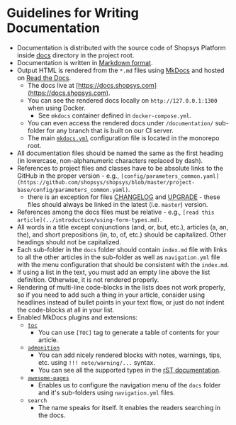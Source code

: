 # Guidelines for Writing Documentation

-   Documentation is distributed with the source code of Shopsys Platform inside [docs](https://github.com/shopsys/shopsys/tree/master/docs/) directory in the project root.
-   Documentation is written in [Markdown format](https://github.com/adam-p/markdown-here/wiki/Markdown-Cheatsheet).
-   Output HTML is rendered from the `*.md` files using [MkDocs](https://www.mkdocs.org/) and hosted on [Read the Docs](https://readthedocs.org/).
    -   The docs live at [https://docs.shopsys.com](https://docs.shopsys.com).
    -   You can see the rendered docs locally on `http://127.0.0.1:1300` when using Docker.
        -   See `mkdocs` container defined in `docker-compose.yml`.
    -   You can even access the rendered docs under `/documentation/` sub-folder for any branch that is built on our CI server.
    -   The main [`mkdocs.yml`](https://github.com/shopsys/shopsys/blob/master/mkdocs.yml) configuration file is located in the monorepo root.
-   All documentation files should be named the same as the first heading (in lowercase, non-alphanumeric characters replaced by dash).
-   References to project files and classes have to be absolute links to the GitHub in the proper version - e.g., `[config/parameters_common.yaml](https://github.com/shopsys/shopsys/blob/master/project-base/config/parameters_common.yaml)`.
    -   there is an exception for files [CHANGELOG](https://github.com/shopsys/shopsys/blob/master/UPGRADE.md) and [UPGRADE](https://github.com/shopsys/shopsys/blob/master/UPGRADE.md) - these files should always be linked in the latest (i.e. `master`) version.
-   References among the docs files must be relative - e.g., `[read this article](../introduction/using-form-types.md)`.
-   All words in a title except conjunctions (and, or, but, etc.), articles (a, an, the), and short prepositions (in, to, of, etc.) should be capitalized. Other headings should not be capitalized.
-   Each sub-folder in the `docs` folder should contain `index.md` file with links to all the other articles in the sub-folder as well as `navigation.yml` file with the menu configuration that should be consistent with the `index.md`.
-   If using a list in the text, you must add an empty line above the list definition. Otherwise, it is not rendered properly.
-   Rendering of multi-line code-blocks in the lists does not work properly, so if you need to add such a thing in your article, consider using headlines instead of bullet points in your text flow, or just do not indent the code-blocks at all in your list.
-   Enabled MkDocs plugins and extensions:
    -   [`toc`](https://python-markdown.github.io/extensions/toc/)
        -   You can use `[TOC]` tag to generate a table of contents for your article.
    -   [`admonition`](https://python-markdown.github.io/extensions/admonition/)
        -   You can add nicely rendered blocks with notes, warnings, tips, etc. using `!!! note/warning/...` syntax.
        -   You can see all the supported types in the [rST documentation](http://docutils.sourceforge.net/docs/ref/rst/directives.html#specific-admonitions).
    -   [`awesome-pages`](https://github.com/lukasgeiter/mkdocs-awesome-pages-plugin)
        -   Enables us to configure the navigation menu of the `docs` folder and it's sub-folders using `navigation.yml` files.
    -   `search`
        -   The name speaks for itself. It enables the readers searching in the docs.
